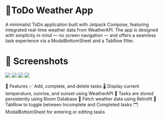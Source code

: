 # 📝ToDo Weather App

A minimalist ToDo application built with Jetpack Compose, featuring integrated real-time weather data from WeatherAPI. The app is designed with simplicity in mind — no screen navigation — and offers a seamless task experience via a ModalBottomSheet and a TabRow filter.

# 📸 Screenshots
![](https://github.com/FelixRed17/FelixMandyme-JuniorAssessment/blob/main/Screenshot%202025-06-24%20at%2014.43.40.png)
![](https://github.com/FelixRed17/FelixMandyme-JuniorAssessment/blob/main/Screenshot%202025-06-24%20at%2014.44.03.png)
![](https://github.com/FelixRed17/FelixMandyme-JuniorAssessment/blob/main/Screenshot%202025-06-24%20at%2014.48.07.png)
![](https://github.com/FelixRed17/FelixMandyme-JuniorAssessment/blob/main/Screenshot%202025-06-24%20at%2014.48.28.png)

🚀 Features
✅ Add, complete, and delete tasks
🌡️ Display current temperature, sunrise, and sunset using WeatherAPI
🧾 Tasks are stored persistently using Room Database
📡 Fetch weather data using Retrofit
🧭 TabRow to toggle between Incomplete and Completed tasks
🗂 ModalBottomSheet for entering or editing tasks
